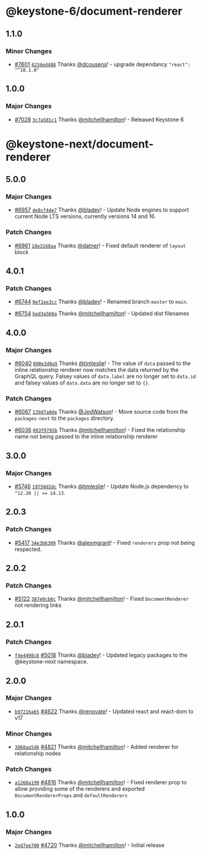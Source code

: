 # @keystone-6/document-renderer

## 1.1.0

### Minor Changes

- [#7601](https://github.com/keystonejs/keystone/pull/7601) [`4234ed488`](https://github.com/keystonejs/keystone/commit/4234ed488377367582e1fb1895f4a581c097fbea) Thanks [@dcousens](https://github.com/dcousens)! - upgrade dependancy `"react": "^18.1.0"`

## 1.0.0

### Major Changes

- [#7028](https://github.com/keystonejs/keystone/pull/7028) [`3c7a581c1`](https://github.com/keystonejs/keystone/commit/3c7a581c1e53ae49c9f74509de3927ebf2703bde) Thanks [@mitchellhamilton](https://github.com/mitchellhamilton)! - Released Keystone 6

# @keystone-next/document-renderer

## 5.0.0

### Major Changes

- [#6957](https://github.com/keystonejs/keystone/pull/6957) [`de8cf44e7`](https://github.com/keystonejs/keystone/commit/de8cf44e7b328ab98e1466d7191d9ee65a57b02a) Thanks [@bladey](https://github.com/bladey)! - Update Node engines to support current Node LTS versions, currently versions 14 and 16.

### Patch Changes

- [#6961](https://github.com/keystonejs/keystone/pull/6961) [`18e3168aa`](https://github.com/keystonejs/keystone/commit/18e3168aae5739f5596c7811cd30c8d1f47ad77a) Thanks [@datner](https://github.com/datner)! - Fixed default renderer of `layout` block

## 4.0.1

### Patch Changes

- [#6744](https://github.com/keystonejs/keystone/pull/6744) [`0ef1ee3cc`](https://github.com/keystonejs/keystone/commit/0ef1ee3ccd99f0f3e1f955f03d00b1a0f238c7cd) Thanks [@bladey](https://github.com/bladey)! - Renamed branch `master` to `main`.

* [#6754](https://github.com/keystonejs/keystone/pull/6754) [`bed3a560a`](https://github.com/keystonejs/keystone/commit/bed3a560a59d4fe787f3beebd65f8148453aae35) Thanks [@mitchellhamilton](https://github.com/mitchellhamilton)! - Updated dist filenames

## 4.0.0

### Major Changes

- [#6040](https://github.com/keystonejs/keystone/pull/6040) [`890e3d0a5`](https://github.com/keystonejs/keystone/commit/890e3d0a500ecc30cc88946ba53438812b11b2a4) Thanks [@timleslie](https://github.com/timleslie)! - The value of `data` passed to the inline relationship renderer now matches the data returned by the GraphQL query.
  Falsey values of `data.label` are no longer set to `data.id` and falsey values of `data.data` are no longer set to `{}`.

### Patch Changes

- [#6087](https://github.com/keystonejs/keystone/pull/6087) [`139d7a8de`](https://github.com/keystonejs/keystone/commit/139d7a8def263d40c0d1d5353d2744842d9a0951) Thanks [@JedWatson](https://github.com/JedWatson)! - Move source code from the `packages-next` to the `packages` directory.

* [#6036](https://github.com/keystonejs/keystone/pull/6036) [`093f9791b`](https://github.com/keystonejs/keystone/commit/093f9791bc37357b9700a9c49a7ae1102757bca5) Thanks [@mitchellhamilton](https://github.com/mitchellhamilton)! - Fixed the relationship name not being passed to the inline relationship renderer

## 3.0.0

### Major Changes

- [#5746](https://github.com/keystonejs/keystone/pull/5746) [`19750d2dc`](https://github.com/keystonejs/keystone/commit/19750d2dc5801cc8d2ffae1f50d1d5ca6ab9407d) Thanks [@timleslie](https://github.com/timleslie)! - Update Node.js dependency to `^12.20 || >= 14.13`.

## 2.0.3

### Patch Changes

- [#5417](https://github.com/keystonejs/keystone/pull/5417) [`34e3b6309`](https://github.com/keystonejs/keystone/commit/34e3b6309e3eb8a7efe8469fe76e8ffd4417b244) Thanks [@alexmgrant](https://github.com/alexmgrant)! - Fixed `renderers` prop not being respected.

## 2.0.2

### Patch Changes

- [#5122](https://github.com/keystonejs/keystone/pull/5122) [`387e0cb6c`](https://github.com/keystonejs/keystone/commit/387e0cb6cecef7ee0539f6bb7be5709be868a590) Thanks [@mitchellhamilton](https://github.com/mitchellhamilton)! - Fixed `DocumentRenderer` not rendering links

## 2.0.1

### Patch Changes

- [`f4e4498c6`](https://github.com/keystonejs/keystone/commit/f4e4498c6e4c7301288f23048f4aad3c492985c7) [#5018](https://github.com/keystonejs/keystone/pull/5018) Thanks [@bladey](https://github.com/bladey)! - Updated legacy packages to the @keystone-next namespace.

## 2.0.0

### Major Changes

- [`b97216a65`](https://github.com/keystonejs/keystone/commit/b97216a6526fffcca8232d86b115c28cb19587bf) [#4622](https://github.com/keystonejs/keystone/pull/4622) Thanks [@renovate](https://github.com/apps/renovate)! - Updated react and react-dom to v17

### Minor Changes

- [`3968aa5d6`](https://github.com/keystonejs/keystone/commit/3968aa5d61c73ad589c1b7005b7b5db60dd26853) [#4821](https://github.com/keystonejs/keystone/pull/4821) Thanks [@mitchellhamilton](https://github.com/mitchellhamilton)! - Added renderer for relationship nodes

### Patch Changes

- [`a1266a199`](https://github.com/keystonejs/keystone/commit/a1266a199537e77684adaf0337716924b6c48aa8) [#4816](https://github.com/keystonejs/keystone/pull/4816) Thanks [@mitchellhamilton](https://github.com/mitchellhamilton)! - Fixed renderer prop to allow providing some of the renderers and exported `DocumentRendererProps` and `defaultRenderers`

## 1.0.0

### Major Changes

- [`2ed7ee700`](https://github.com/keystonejs/keystone/commit/2ed7ee70047c4c2bb6b855ec51a2fa58e4c7474d) [#4720](https://github.com/keystonejs/keystone/pull/4720) Thanks [@mitchellhamilton](https://github.com/mitchellhamilton)! - Initial release
